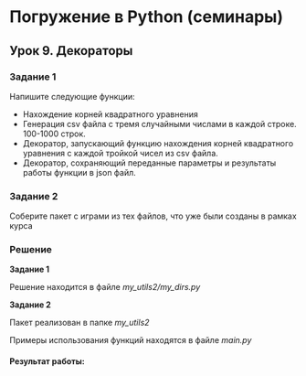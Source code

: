 # Погружение в Python (семинары)
## Урок 9. Декораторы

### Задание 1

Напишите следующие функции:

- Нахождение корней квадратного уравнения
- Генерация csv файла с тремя случайными числами в каждой строке. 100-1000 строк.
- Декоратор, запускающий функцию нахождения корней квадратного уравнения с каждой тройкой чисел из csv файла.
- Декоратор, сохраняющий переданные параметры и результаты работы функции в json файл.


### Задание 2

Соберите пакет с играми из тех файлов, что уже были созданы в рамках курса


### Решение
**Задание 1**

Решение находится в файле *my_utils2/my_dirs.py*

**Задание 2**

Пакет реализован в папке *my_utils2*

Примеры использования функций находятся в файле *main.py*

#### Результат работы:
